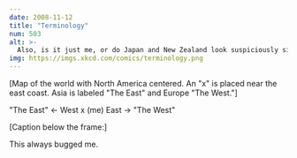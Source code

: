 ```yaml
---
date: 2008-11-12
title: "Terminology"
num: 503
alt: >-
  Also, is it just me, or do Japan and New Zealand look suspiciously similar?  Has anyone seen them at a party together?
img: https://imgs.xkcd.com/comics/terminology.png
---
```

[Map of the world with North America centered. An "x" is placed near the east coast. Asia is labeled "The East" and Europe "The West."]

"The East" <- West x (me) East -> "The West"

[Caption below the frame:]

This always bugged me.